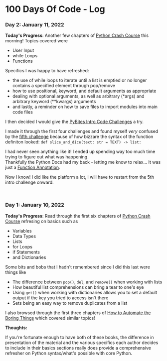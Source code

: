 # 100 Days Of Code - Log

### Day 2: January 11, 2022

**Today's Progress**: Another few chapters of [Python Crash Course](https://nostarch.com/pythoncrashcourse2e) this morning! Topics covered were
- User Input
- while Loops
- Functions

Specifics I was happy to have refreshed:
- the use of while loops to iterate until a list is emptied or no longer contains a specified element through pop/remove
- how to use positional, keyword, and default arguments as appropriate
- dealing with optional arguments, as well as arbitrary (\*args) and arbitrary keyword (\*\*kwargs) arguments
- and lastly, a reminder on how to save files to import modules into main code files

I then decided I would give the [PyBites Intro Code Challenges](https://codechalleng.es/bites/intro) a try.

I made it through the first four challenges and found myself *very* confused by the [fifth challenge](https://codechalleng.es/bites/105/) because of how bizzare the syntax of the function definiton looked: `def slice_and_dice(text: str = TEXT) -> list:`

I had never seen anything like it! I ended up spending way too much time trying to figure out what was happening.  
Thankfully the Python Docs had my back - letting me know to relax... It was just a [Function Annotation](https://docs.python.org/3/tutorial/controlflow.html#function-annotations).

Now I know! I did like the platform a lot, I will have to restart from the 5th intro challenge onward.

<br>

### Day 1: January 10, 2022

**Today's Progress**: Read through the first six chapters of [Python Crash Course](https://nostarch.com/pythoncrashcourse2e) refresing on basics such as
- Variables
- Data Types
- Lists
- for Loops
- if Statements
- and Dictionaries

Some bits and bobs that I hadn't remembered since I did this last were things like
- The difference between `pop()`, `del`, and `remove()` when working with lists
- How beautiful list comprehensions can bring a tear to one's eye
- Using `get()` when working with dictionaries allows you to set a default output if the key you tried to access isn't there
- Sets being an easy way to remove duplicates from a list

I also browsed through the first three chapters of [How to Automate the Boring Things](https://nostarch.com/automatestuff2) which covered similar topics!

**Thoughts:**  

If you're fortunate enough to have both of these books, the difference in presentation of the material and the various specifics each author decides to include in their basics sections really does provide a comprehensive refresher on Python syntax/what's possible with core Python.
